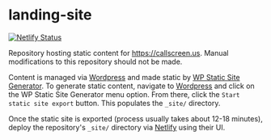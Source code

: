 # landing-site

[![Netlify Status](https://api.netlify.com/api/v1/badges/42e3c465-1b2f-4b7d-b95f-21713bea2d99/deploy-status)](https://app.netlify.com/sites/heuristic-colden-442ff0/deploys)

Repository hosting static content for https://callscreen.us.
Manual modifications to this repository should not be made.

Content is managed via [Wordpress](https://callscreen.us/wp-admin)
and made static by [WP Static Site Generator](https://wordpress.org/plugins/static-html-output-plugin/).
To generate static content, navigate to [Wordpress](https://callscreen.us/wp-admin)
and click on the WP Static Site Generator menu option.
From there, click the `Start static site export` button.
This populates the `_site/` directory.

Once the static site is exported (process usually takes about 12-18 minutes),
deploy the repository's `_site/` directory via [Netlify](https://netlify.com) using their UI.
